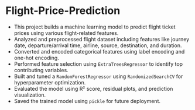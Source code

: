 # Flight-Price-Prediction
- This project builds a machine learning model to predict flight ticket prices using various flight-related features.
- Analyzed and preprocessed flight dataset including features like journey date, departure/arrival time, airline, source, destination, and duration.
- Converted and encoded categorical features using label encoding and one-hot encoding.
- Performed feature selection using `ExtraTreesRegressor` to identify top contributing variables.
- Built and tuned a `RandomForestRegressor` using `RandomizedSearchCV` for hyperparameter optimization.
- Evaluated the model using R² score, residual plots, and prediction visualization.
- Saved the trained model using `pickle` for future deployment.
